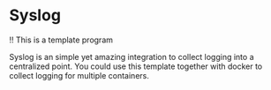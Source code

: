 # Syslog

!! This is a template program



Syslog is an simple yet amazing integration to collect logging into a centralized point.
You could use this template together with docker to collect logging for multiple containers.

